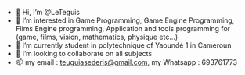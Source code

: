 - 👋 Hi, I’m @LeTeguis
- 👀 I’m interested in Game Programming, Game Engine Programming, Films Engine programming, Application and tools programming for (game, films, vision, mathematics, physique etc...)
- 🌱 I’m currently student in polytechnique of Yaoundé 1 in Cameroun
- 💞️ I’m looking to collaborate on all subjects 
- 📫 my email : teuguiasederis@gmail.com, my Whatsapp : 693761773

<!---
LeTeguis/LeTeguis is a ✨ special ✨ repository because its `README.md` (this file) appears on your GitHub profile.
You can click the Preview link to take a look at your changes.
--->
